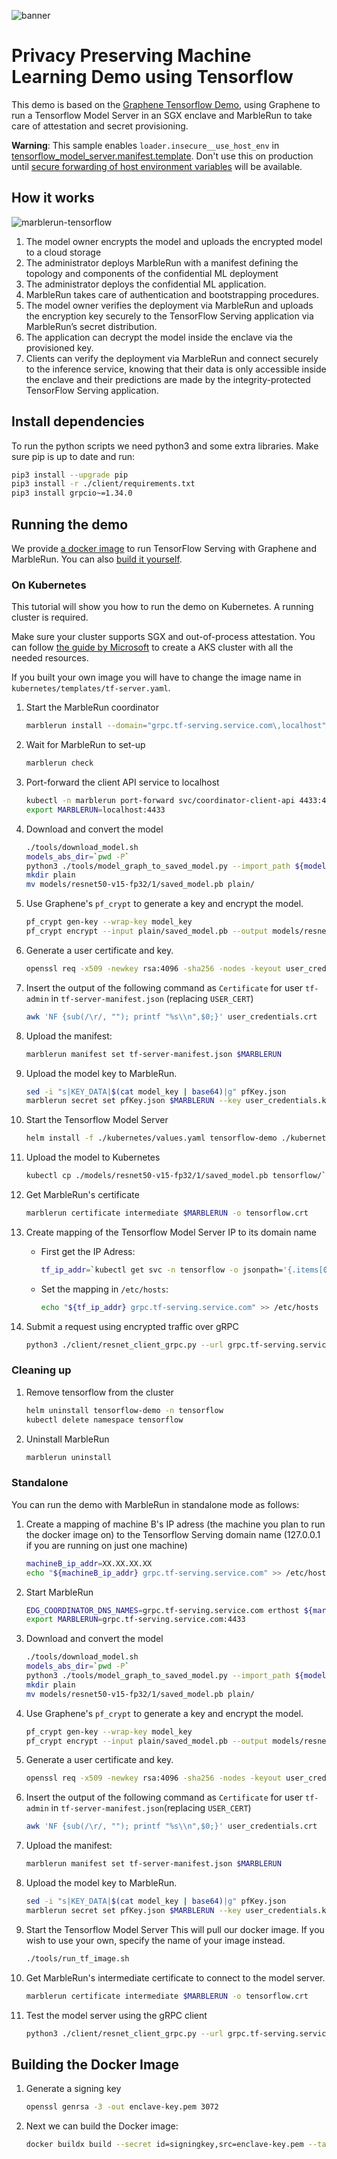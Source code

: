 ![banner](banner.png)

# Privacy Preserving Machine Learning Demo using Tensorflow

This demo is based on the [Graphene Tensorflow Demo](https://github.com/oscarlab/graphene), using Graphene to run a Tensorflow Model Server in an SGX enclave and MarbleRun to take care of attestation and secret provisioning.

**Warning**: This sample enables `loader.insecure__use_host_env` in [tensorflow_model_server.manifest.template](graphene-files/tensorflow_model_server.manifest.template). Don't use this on production until [secure forwarding of host environment variables](https://github.com/oscarlab/graphene/issues/2356) will be available.

## How it works
![marblerun-tensorflow](illustration.svg)

1.	The model owner encrypts the model and uploads the encrypted model to a cloud storage
2.	The administrator deploys MarbleRun with a manifest defining the topology and components of the confidential ML deployment
3.	The administrator deploys the confidential ML application.
4.	MarbleRun takes care of authentication and bootstrapping procedures.
5.	The model owner verifies the deployment via MarbleRun and uploads the encryption key securely to the TensorFlow Serving application via MarbleRun’s secret distribution.
6.	The application can decrypt the model inside the enclave via the provisioned key.
7.	Clients can verify the deployment via MarbleRun and connect securely to the inference service, knowing that their data is only accessible inside the enclave and their predictions are made by the integrity-protected TensorFlow Serving application.
## Install dependencies

To run the python scripts we need python3 and some extra libraries. Make sure pip is up to date and run:
```bash
pip3 install --upgrade pip
pip3 install -r ./client/requirements.txt
pip3 install grpcio~=1.34.0
```

## Running the demo

We provide [a docker image](https://github.com/orgs/edgelesssys/packages/container/package/tensorflow-graphene-marble) to run TensorFlow Serving with Graphene and MarbleRun.
You can also [build it yourself](#Building-the-Docker-Image).

### On Kubernetes

This tutorial will show you how to run the demo on Kubernetes. 
A running cluster is required.

Make sure your cluster supports SGX and out-of-process attestation. You can follow [the guide by Microsoft](https://docs.microsoft.com/en-us/azure/confidential-computing/confidential-nodes-out-of-proc-attestation) to create a AKS cluster with all the needed resources.

If you built your own image you will have to change the image name in `kubernetes/templates/tf-server.yaml`.

1. Start the MarbleRun coordinator
    ```bash
    marblerun install --domain="grpc.tf-serving.service.com\,localhost"
    ```

1. Wait for MarbleRun to set-up
    ```bash
    marblerun check
    ```

1. Port-forward the client API service to localhost
    ```bash
    kubectl -n marblerun port-forward svc/coordinator-client-api 4433:4433 --address localhost >/dev/null &
    export MARBLERUN=localhost:4433
    ```

1. Download and convert the model
    ```bash
    ./tools/download_model.sh
    models_abs_dir=`pwd -P`
    python3 ./tools/model_graph_to_saved_model.py --import_path ${models_abs_dir}/models/resnet50-v15-fp32/resnet50-v15-fp32.pb --export_dir ${models_abs_dir}/models/resnet50-v15-fp32 --model_version 1 --inputs input --outputs predict
    mkdir plain
    mv models/resnet50-v15-fp32/1/saved_model.pb plain/
    ```

1. Use Graphene's `pf_crypt` to generate a key and encrypt the model.
    ```bash
    pf_crypt gen-key --wrap-key model_key
    pf_crypt encrypt --input plain/saved_model.pb --output models/resnet50-v15-fp32/1/saved_model.pb --wrap-key model_key
    ```

1. Generate a user certificate and key.
    ```bash
    openssl req -x509 -newkey rsa:4096 -sha256 -nodes -keyout user_credentials.key -out user_credentials.crt
    ```

1. Insert the output of the following command as `Certificate` for user `tf-admin` in `tf-server-manifest.json` (replacing `USER_CERT`)
    ```bash
    awk 'NF {sub(/\r/, ""); printf "%s\\n",$0;}' user_credentials.crt
    ```

1. Upload the manifest:
    ```bash
    marblerun manifest set tf-server-manifest.json $MARBLERUN
    ```

1. Upload the model key to MarbleRun.
    ```bash
    sed -i "s|KEY_DATA|$(cat model_key | base64)|g" pfKey.json
    marblerun secret set pfKey.json $MARBLERUN --key user_credentials.key --cert user_credentials.crt
    ```

1. Start the Tensorflow Model Server
    ```bash
    helm install -f ./kubernetes/values.yaml tensorflow-demo ./kubernetes --create-namespace -n tensorflow
    ```

1. Upload the model to Kubernetes
    ```bash
    kubectl cp ./models/resnet50-v15-fp32/1/saved_model.pb tensorflow/`kubectl -n tensorflow get pods --template '{{range .items}}{{.metadata.name}}{{"\n"}}{{end}}'`:/graphene/Examples/tensorflow-marblerun/models/resnet50-v15-fp32/1/saved_model.pb
    ```

1. Get MarbleRun's certificate
    ```bash
    marblerun certificate intermediate $MARBLERUN -o tensorflow.crt
    ```

1. Create mapping of the Tensorflow Model Server IP to its domain name
    * First get the IP Adress:
        ```bash
        tf_ip_addr=`kubectl get svc -n tensorflow -o jsonpath='{.items[0].status.loadBalancer.ingress[0].ip}'`
        ```
    * Set the mapping in `/etc/hosts`:
        ```bash
        echo "${tf_ip_addr} grpc.tf-serving.service.com" >> /etc/hosts
        ```

1. Submit a request using encrypted traffic over gRPC
    ```bash
    python3 ./client/resnet_client_grpc.py --url grpc.tf-serving.service.com:8500 --crt ./tensorflow.crt --batch 1 --cnum 1 --loop 10
    ```

### Cleaning up

1. Remove tensorflow from the cluster
    ```bash
    helm uninstall tensorflow-demo -n tensorflow
    kubectl delete namespace tensorflow
    ```

1. Uninstall MarbleRun
    ```bash
    marblerun uninstall
    ```

### Standalone

You can run the demo with MarbleRun in standalone mode as follows:

1. Create a mapping of machine B's IP adress (the machine you plan to run the docker image on) to the Tensorflow Serving domain name (127.0.0.1 if you are running on just one machine)
    ```bash
    machineB_ip_addr=XX.XX.XX.XX
    echo "${machineB_ip_addr} grpc.tf-serving.service.com" >> /etc/hosts
    ```

1. Start MarbleRun
    ```bash
    EDG_COORDINATOR_DNS_NAMES=grpc.tf-serving.service.com erthost ${marblerun_dir}/build/coordinator-enclave.signed
    export MARBLERUN=grpc.tf-serving.service.com:4433
    ```

1. Download and convert the model
    ```bash
    ./tools/download_model.sh
    models_abs_dir=`pwd -P`
    python3 ./tools/model_graph_to_saved_model.py --import_path ${models_abs_dir}/models/resnet50-v15-fp32/resnet50-v15-fp32.pb --export_dir ${models_abs_dir}/models/resnet50-v15-fp32 --model_version 1 --inputs input --outputs predict
    mkdir plain
    mv models/resnet50-v15-fp32/1/saved_model.pb plain/
    ```

1. Use Graphene's `pf_crypt` to generate a key and encrypt the model.
    ```bash
    pf_crypt gen-key --wrap-key model_key
    pf_crypt encrypt --input plain/saved_model.pb --output models/resnet50-v15-fp32/1/saved_model.pb --wrap-key model_key
    ```

1. Generate a user certificate and key.
    ```bash
    openssl req -x509 -newkey rsa:4096 -sha256 -nodes -keyout user_credentials.key -out user_credentials.crt
    ```

1. Insert the output of the following command as `Certificate` for user `tf-admin` in `tf-server-manifest.json`(replacing `USER_CERT`)
    ```bash
    awk 'NF {sub(/\r/, ""); printf "%s\\n",$0;}' user_credentials.crt
    ```

1. Upload the manifest:
    ```bash
    marblerun manifest set tf-server-manifest.json $MARBLERUN
    ```

1. Upload the model key to MarbleRun.
    ```bash
    sed -i "s|KEY_DATA|$(cat model_key | base64)|g" pfKey.json
    marblerun secret set pfKey.json $MARBLERUN --key user_credentials.key --cert user_credentials.crt
    ```

1. Start the Tensorflow Model Server
    This will pull our docker image. If you wish to use your own, specify the name of your image instead.
    ```bash
    ./tools/run_tf_image.sh
    ```

1. Get MarbleRun's intermediate certificate to connect to the model server.
    ```bash
    marblerun certificate intermediate $MARBLERUN -o tensorflow.crt
    ```

1. Test the model server using the gRPC client
    ```bash
    python3 ./client/resnet_client_grpc.py --url grpc.tf-serving.service.com:8500 --crt tensorflow.crt --batch 1 --cnum 1 --loop 10
    ```

## Building the Docker Image

1. Generate a signing key
    ```bash
    openssl genrsa -3 -out enclave-key.pem 3072
    ```

1. Next we can build the Docker image:
    ```bash
    docker buildx build --secret id=signingkey,src=enclave-key.pem --tag ghcr.io/edgelesssys/tensorflow-graphene-marble:latest .
    ```